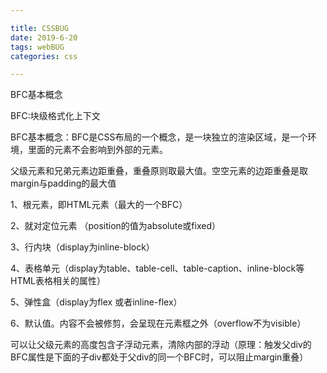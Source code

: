 ```yaml
---

title: CSSBUG
date: 2019-6-20
tags: webBUG
categories: css

---
```


BFC基本概念

BFC:块级格式化上下文

BFC基本概念：BFC是CSS布局的一个概念，是一块独立的渲染区域，是一个环境，里面的元素不会影响到外部的元素。

父级元素和兄弟元素边距重叠，重叠原则取最大值。空空元素的边距重叠是取margin与padding的最大值

1、根元素，即HTML元素（最大的一个BFC）

2、就对定位元素 （position的值为absolute或fixed）

3、行内块（display为inline-block）

4、表格单元（display为table、table-cell、table-caption、inline-block等 HTML表格相关的属性）

5、弹性盒（display为flex 或者inline-flex）

6、默认值。内容不会被修剪，会呈现在元素框之外（overflow不为visible）

可以让父级元素的高度包含子浮动元素，清除内部的浮动（原理：触发父div的BFC属性是下面的子div都处于父div的同一个BFC时，可以阻止margin重叠）
